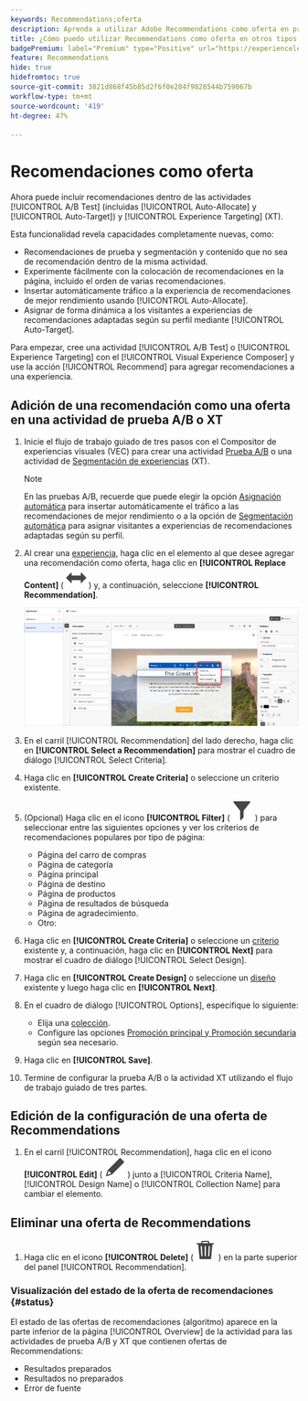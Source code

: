 ```yaml
---
keywords: Recommendations;oferta
description: Aprenda a utilizar Adobe Recommendations como oferta en pruebas A/B (incluida la Asignación automática y la Segmentación automática) y en actividades de direccionamiento de experiencias (XT).
title: ¿Cómo puedo utilizar Recommendations como oferta en otros tipos de actividades?
badgePremium: label="Premium" type="Positive" url="https://experienceleague.adobe.com/docs/target/using/introduction/intro.html?lang=en#premium newtab=true" tooltip="Consulte qué se incluye en Target Premium."
feature: Recommendations
hide: true
hidefromtoc: true
source-git-commit: 3821d868f45b85d2f6f0e204f9828544b759067b
workflow-type: tm+mt
source-wordcount: '419'
ht-degree: 47%

---
```


# Recomendaciones como oferta

Ahora puede incluir recomendaciones dentro de las actividades [!UICONTROL A/B Test] (incluidas [!UICONTROL Auto-Allocate] y [!UICONTROL Auto-Target]) y [!UICONTROL Experience Targeting] (XT).

Esta funcionalidad revela capacidades completamente nuevas, como:

* Recomendaciones de prueba y segmentación y contenido que no sea de recomendación dentro de la misma actividad.
* Experimente fácilmente con la colocación de recomendaciones en la página, incluido el orden de varias recomendaciones.
* Insertar automáticamente tráfico a la experiencia de recomendaciones de mejor rendimiento usando [!UICONTROL Auto-Allocate].
* Asignar de forma dinámica a los visitantes a experiencias de recomendaciones adaptadas según su perfil mediante [!UICONTROL Auto-Target].

Para empezar, cree una actividad [!UICONTROL A/B Test] o [!UICONTROL Experience Targeting] con el [!UICONTROL Visual Experience Composer] y use la acción [!UICONTROL Recommend] para agregar recomendaciones a una experiencia.

## Adición de una recomendación como una oferta en una actividad de prueba A/B o XT

1. Inicie el flujo de trabajo guiado de tres pasos con el Compositor de experiencias visuales (VEC) para crear una actividad [Prueba A/B](/help/main/c-activities/t-test-ab/t-test-create-ab/test-create-ab.md) o una actividad de [Segmentación de experiencias](/help/main/c-activities/t-experience-target/t-xt-create/xt-create.md) (XT).

   >[!NOTE]
   >
   >En las pruebas A/B, recuerde que puede elegir la opción [Asignación automática](/help/main/c-activities/automated-traffic-allocation/automated-traffic-allocation.md) para insertar automáticamente el tráfico a las recomendaciones de mejor rendimiento o a la opción de [Segmentación automática](/help/main/c-activities/auto-target/auto-target-to-optimize.md) para asignar visitantes a experiencias de recomendaciones adaptadas según su perfil.

1. Al crear una [experiencia](/help/main/c-experiences/c-visual-experience-composer/viztarget-options.md), haga clic en el elemento al que desee agregar una recomendación como oferta, haga clic en **[!UICONTROL Replace Content]** ( ![Icono Reemplazar contenido](/help/main/assets/icons/Switch.svg) ) y, a continuación, seleccione **[!UICONTROL Recommendation]**.

   ![Inserción de recomendación como oferta](/help/main/c-recommendations/t-create-recs-activity/assets/recs-as-offer.png)

1. En el carril [!UICONTROL Recommendation] del lado derecho, haga clic en **[!UICONTROL Select a Recommendation]** para mostrar el cuadro de diálogo [!UICONTROL Select Criteria].

1. Haga clic en **[!UICONTROL Create Criteria]** o seleccione un criterio existente.

1. (Opcional) Haga clic en el icono **[!UICONTROL Filter]** ( ![Icono de filtro](/help/main/assets/icons/Filter.svg) ) para seleccionar entre las siguientes opciones y ver los criterios de recomendaciones populares por tipo de página:

   * Página del carro de compras
   * Página de categoría
   * Página principal
   * Página de destino
   * Página de productos
   * Página de resultados de búsqueda
   * Página de agradecimiento.
   * Otro:

1. Haga clic en **[!UICONTROL Create Criteria]** o seleccione un [criterio](/help/main/c-recommendations/c-algorithms/algorithms.md) existente y, a continuación, haga clic en **[!UICONTROL Next]** para mostrar el cuadro de diálogo [!UICONTROL Select Design].

1. Haga clic en **[!UICONTROL Create Design]** o seleccione un [diseño](/help/main/c-recommendations/c-design-overview/design-overview.md) existente y luego haga clic en **[!UICONTROL  Next]**.

1. En el cuadro de diálogo [!UICONTROL Options], especifique lo siguiente:

   * Elija una [colección](/help/main/c-recommendations/c-products/collections.md).
   * Configure las opciones [Promoción principal y Promoción secundaria](/help/main/c-recommendations/t-create-recs-activity/adding-promotions.md) según sea necesario.

1. Haga clic en **[!UICONTROL Save]**.
1. Termine de configurar la prueba A/B o la actividad XT utilizando el flujo de trabajo guiado de tres partes.

## Edición de la configuración de una oferta de Recommendations

1. En el carril [!UICONTROL Recommendation], haga clic en el icono **[!UICONTROL Edit]** ( ![Editar icono](/help/main/assets/icons/Edit.svg) ) junto a [!UICONTROL Criteria Name], [!UICONTROL Design Name] o [!UICONTROL Collection Name] para cambiar el elemento.

## Eliminar una oferta de Recommendations

1. Haga clic en el icono **[!UICONTROL Delete]** ( ![Eliminar icono](/help/main/assets/icons/Delete.svg) ) en la parte superior del panel [!UICONTROL Recommendation].

### Visualización del estado de la oferta de recomendaciones {#status}

El estado de las ofertas de recomendaciones (algoritmo) aparece en la parte inferior de la página [!UICONTROL Overview] de la actividad para las actividades de prueba A/B y XT que contienen ofertas de Recommendations:

* Resultados preparados
* Resultados no preparados
* Error de fuente
